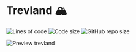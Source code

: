 # Trevland 🏔

![Lines of code](https://img.shields.io/tokei/lines/github/sineylo/trevland?style=for-the-badge) ![Code size](https://img.shields.io/github/languages/code-size/SineYlo/trevland?style=for-the-badge) ![GitHub repo size](https://img.shields.io/github/repo-size/SineYlo/trevland?style=for-the-badge)

![Preview trevland](https://www.cultura10.com/wp-content/uploads/2015/07/gato.jpg)
